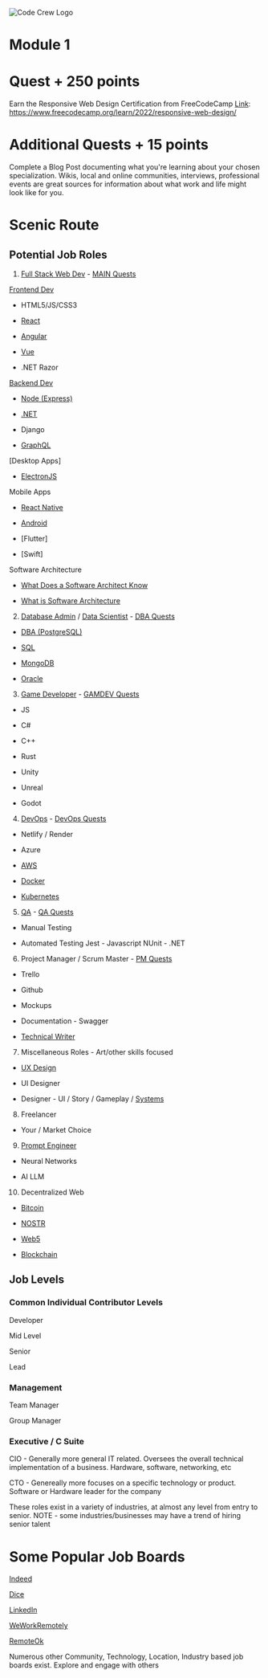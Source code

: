 ![Code Crew Logo](/Imgs/codecrewlogo.png  "image_tooltip")

# Module 1

# Quest + 250 points

Earn the Responsive Web Design Certification from FreeCodeCamp [Link](https://www.freecodecamp.org/learn/2022/responsive-web-design/): https://www.freecodecamp.org/learn/2022/responsive-web-design/

# Additional Quests + 15 points

Complete a Blog Post documenting what you're learning about your chosen specialization. 
Wikis, local and online communities, interviews, professional events are great sources for information about what work and life might look like for you. 


# Scenic Route

## Potential Job Roles

1) [Full Stack Web Dev](https://roadmap.sh/full-stack) - [MAIN Quests](/Side_Quests/Module_1/MAIN/)

[Frontend Dev](https://roadmap.sh/frontend)

- HTML5/JS/CSS3

- [React](https://roadmap.sh/react)

- [Angular](https://roadmap.sh/angular)

- [Vue](https://roadmap.sh/vue)

- .NET Razor

[Backend Dev](https://roadmap.sh/backend)

- [Node (Express)](https://roadmap.sh/nodejs)

- [.NET](https://roadmap.sh/aspnet-core)

- Django

- [GraphQL](https://roadmap.sh/graphql)

[Desktop Apps]

- [ElectronJS](https://www.electronjs.org/)

Mobile Apps

- [React Native](https://roadmap.sh/react-native)

- [Android](https://roadmap.sh/android)

- [Flutter]

- [Swift]

Software Architecture

- [What Does a Software Architect Know](https://roadmap.sh/software-architect)

- [What is Software Architecture](https://roadmap.sh/software-design-architecture)
    

2) [Database Admin](https://roadmap.sh/postgresql-dba) / [Data Scientist](https://roadmap.sh/ai-data-scientist) - [DBA Quests](/Side_Quests/Module_1/DBA/)

- [DBA (PostgreSQL)](https://roadmap.sh/postgresql-dba)

- [SQL](https://roadmap.sh/sql)

- [MongoDB](https://roadmap.sh/mongodb)

- [Oracle](https://docs.oracle.com/en/database/oracle/oracle-database/21/cncpt/introduction-to-oracle-database.html#GUID-A42A6EF0-20F8-4F4B-AFF7-09C100AE581E)

3) [Game Developer](https://roadmap.sh/game-developer) - [GAMDEV Quests](/Side_Quests/Module_1/GAMEDEV/)

- JS

- C#

- C++

- Rust

- Unity

- Unreal

- Godot

4) [DevOps](https://roadmap.sh/devops) - [DevOps Quests](/Side_Quests/Module_1/DEVOPS/)

- Netlify / Render

- Azure

- [AWS](https://roadmap.sh/best-practices/aws)

- [Docker](https://roadmap.sh/docker)

- [Kubernetes](https://roadmap.sh/kubernetes)

5) [QA](https://roadmap.sh/qa) - [QA Quests](/Side_Quests/Module_1/QA/)

- Manual Testing

- Automated Testing
    Jest - Javascript
    NUnit - .NET

6) Project Manager / Scrum Master - [PM Quests](/Side_Quests/Module_1/PM/)

- Trello

- Github

- Mockups

- Documentation - Swagger

- [Technical Writer](https://roadmap.sh/technical-writer)

7) Miscellaneous Roles - Art/other skills focused 

- [UX Design](https://roadmap.sh/ux-design)

- UI Designer

- Designer - UI / Story / Gameplay / [Systems](https://roadmap.sh/design-system)

8) Freelancer

- Your / Market Choice

9) [Prompt Engineer](https://roadmap.sh/prompt-engineering)

- Neural Networks

- AI LLM


10) Decentralized Web

- [Bitcoin]()

- [NOSTR]()

- [Web5]()

- [Blockchain](https://roadmap.sh/blockchain)

## Job Levels

### Common Individual Contributor Levels

Developer

Mid Level

Senior

Lead

### Management 

Team Manager

Group Manager

### Executive / C Suite

CIO - Generally more general IT related. Oversees the overall technical implementation of a business. Hardware, software, networking, etc

CTO - Genereally more focuses on a specific technology or product. Software or Hardware leader for the company



These roles exist in a variety of industries, at almost any level from entry to senior.
NOTE - some industries/businesses may have a trend of hiring senior talent

# Some Popular Job Boards

[Indeed](https://www.indeed.com/)

[Dice](https://www.dice.com/)

[LinkedIn](https://www.linkedin.com/)

[WeWorkRemotely](https://weworkremotely.com/)

[RemoteOk](https://remoteok.com/)

Numerous other Community, Technology, Location, Industry based job boards exist. Explore and engage with others 



